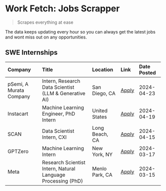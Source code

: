 # Work Fetch: Jobs Scrapper
> Scrapes everything at ease

The data keeps updating every hour so you can always get the latest jobs and wont miss out on any opportunities.

## SWE Internships
<!--START_SECTION:workfetch-->
| Company                 | Title                                                        | Location       | Link                                                                                                                                                                                                                                                                       | Date Posted   |
|:------------------------|:-------------------------------------------------------------|:---------------|:---------------------------------------------------------------------------------------------------------------------------------------------------------------------------------------------------------------------------------------------------------------------------|:--------------|
| pSemi, A Murata Company | Intern, Research Data Scientist (LLM & Generative AI)        | San Diego, CA  | [Apply](https://www.linkedin.com/jobs/view/intern-research-data-scientist-llm-generative-ai-at-psemi-a-murata-company-3887074168?position=4&pageNum=0&refId=HKBe1Ac23h2fV51mVUhWSA%3D%3D&trackingId=1r6I7luOYHrGM2iGQ90Npw%3D%3D&trk=public_jobs_jserp-result_search-card) | 2024-04-23    |
| Instacart               | Machine Learning Engineer, PhD Intern                        | United States  | [Apply](https://www.linkedin.com/jobs/view/machine-learning-engineer-phd-intern-at-instacart-3901991739?position=2&pageNum=0&refId=HKBe1Ac23h2fV51mVUhWSA%3D%3D&trackingId=5jzPNYkCi9UAqyq5FbytNw%3D%3D&trk=public_jobs_jserp-result_search-card)                          | 2024-04-19    |
| SCAN                    | Data Scientist Intern, CXI                                   | Long Beach, CA | [Apply](https://www.linkedin.com/jobs/view/data-scientist-intern-cxi-at-scan-3899690492?position=8&pageNum=0&refId=HKBe1Ac23h2fV51mVUhWSA%3D%3D&trackingId=eqtCwKuhNdy1RfpjV0tjRA%3D%3D&trk=public_jobs_jserp-result_search-card)                                          | 2024-04-15    |
| GPTZero                 | Machine Learning Intern                                      | New York, NY   | [Apply](https://www.linkedin.com/jobs/view/machine-learning-intern-at-gptzero-3860723963?position=7&pageNum=0&refId=HKBe1Ac23h2fV51mVUhWSA%3D%3D&trackingId=dQ1ICbv4oO6UIwfOIzsvzA%3D%3D&trk=public_jobs_jserp-result_search-card)                                         | 2024-03-17    |
| Meta                    | Research Scientist Intern, Natural Language Processing (PhD) | Menlo Park, CA | [Apply](https://www.linkedin.com/jobs/view/research-scientist-intern-natural-language-processing-phd-at-meta-3858718375?position=9&pageNum=0&refId=HKBe1Ac23h2fV51mVUhWSA%3D%3D&trackingId=LZsgsBTY7tTkqOZSTMBkUw%3D%3D&trk=public_jobs_jserp-result_search-card)          | 2024-03-15    |
<!--END_SECTION:workfetch-->
